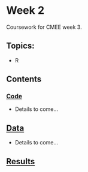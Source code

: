 # Week 2
Coursework for CMEE week 3.
## Topics:
* R

## Contents
### [Code](https://github.com/SamT123/CMEECoursework/tree/master/Week3/Code)
* Details to come...




## [Data](https://github.com/SamT123/CMEECoursework/tree/master/Week3/Data)
* Details to come...

## [Results](https://github.com/SamT123/CMEECoursework/tree/master/Week3/Results)
